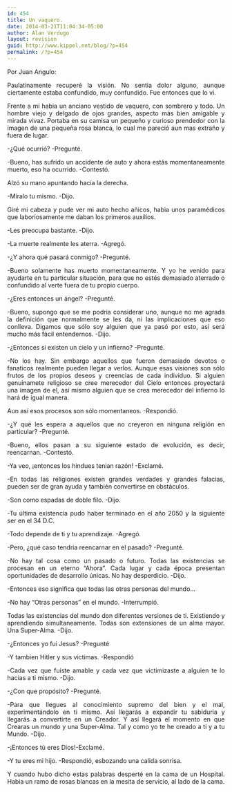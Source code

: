 ```yaml
---
id: 454
title: Un vaquero.
date: 2014-03-21T11:04:34-05:00
author: Alan Verdugo
layout: revision
guid: http://www.kippel.net/blog/?p=454
permalink: /?p=454
---
```

<p style="text-align: justify;">
  Por Juan Angulo:
</p>

<p style="text-align: justify;">
  Paulatinamente recuperé la visión. No sentia dolor alguno, aunque ciertamente estaba confundido, muy confundido. Fue entonces que lo vi.
</p>

<p style="text-align: justify;">
  Frente a mi habia un anciano vestido de vaquero, con sombrero y todo. Un hombre viejo y delgado de ojos grandes, aspecto más bien amigable y mirada vivaz. Portaba en su camisa un pequeño y curioso prendedor con la imagen de una pequeña rosa blanca, lo cual me pareció aun mas extraño y fuera de lugar.
</p>

<p style="text-align: justify;">
  -¿Qué ocurrió? -Pregunté.
</p>

<p style="text-align: justify;">
  -Bueno, has sufrido un accidente de auto y ahora estás momentaneamente muerto, eso ha ocurrido. -Contestó.
</p>

<p style="text-align: justify;">
  Alzó su mano apuntando hacia la derecha.
</p>

<p style="text-align: justify;">
  -Míralo tu mismo. -Dijo.
</p>

<p style="text-align: justify;">
  Giré mi cabeza y pude ver mi auto hecho añicos, habia unos paramédicos que laboriosamente me daban los primeros auxilios.
</p>

<p style="text-align: justify;">
  -Les preocupa bastante. -Dijo.
</p>

<p style="text-align: justify;">
  -La muerte realmente les aterra. -Agregó.
</p>

<p style="text-align: justify;">
  -¿Y ahora qué pasará conmigo? -Pregunté.
</p>

<p style="text-align: justify;">
  -Bueno solamente has muerto momentaneamente. Y yo he venido para ayudarte en tu particular situación, para que no estés demasiado aterrado o confundido al verte fuera de tu propio cuerpo.
</p>

<p style="text-align: justify;">
  -¿Eres entonces un ángel? -Pregunté.
</p>

<p style="text-align: justify;">
  -Bueno, supongo que se me podria considerar uno, aunque no me agrada la definición que normalmente se les da, ni las implicaciones que eso conlleva. Digamos que sólo soy alguien que ya pasó por esto, así será mucho más fácil entendernos. -Dijo.
</p>

<p style="text-align: justify;">
  -¿Entonces si existen un cielo y un infierno? -Pregunté.
</p>

<p style="text-align: justify;">
  -No los hay. Sin embargo aquellos que fueron demasiado devotos o fanaticos realmente pueden llegar a verlos. Aunque esas visiones son sólo frutos de los propios deseos y creencias de cada individuo. Si alguien genuinamete religioso se cree merecedor del Cielo entonces proyectará una imagen de el, así mismo alguien que se crea merecedor del infierno lo hará de igual manera.
</p>

<p style="text-align: justify;">
  Aun así esos procesos son sólo momentaneos. -Respondió.
</p>

<p style="text-align: justify;">
  -¿Y qué les espera a aquellos que no creyeron en ninguna religión en particular? -Pregunté.
</p>

<p style="text-align: justify;">
  -Bueno, ellos pasan a su siguiente estado de evolución, es decir, reencarnan. -Contestó.
</p>

<p style="text-align: justify;">
  -Ya veo, ¡entonces los hindues tenian razón! -Exclamé.
</p>

<p style="text-align: justify;">
  -En todas las religiones existen grandes verdades y grandes falacias, pueden ser de gran ayuda y también convertirse en obstáculos.
</p>

<p style="text-align: justify;">
  -Son como espadas de doble filo. -Dijo.
</p>

<p style="text-align: justify;">
  -Tu última existencia pudo haber terminado en el año 2050 y la siguiente ser en el 34 D.C.
</p>

<p style="text-align: justify;">
  -Todo depende de ti y tu aprendizaje. -Agregó.
</p>

<p style="text-align: justify;">
  -Pero, ¿qué caso tendria reencarnar en el pasado? -Pregunté.
</p>

<p style="text-align: justify;">
  -No hay tal cosa como un pasado o futuro. Todas las existencias se procesan en un eterno &#8220;Ahora&#8221;. Cada lugar y cada época presentan oportunidades de desarrollo únicas. No hay desperdicio. -Dijo.
</p>

<p style="text-align: justify;">
  -Entonces eso significa que todas las otras personas del mundo&#8230;
</p>

<p style="text-align: justify;">
  -No hay &#8220;Otras personas&#8221; en el mundo. -Interrumpió.
</p>

<p style="text-align: justify;">
  Todas las existencias del mundo don diferentes versiones de ti. Existiendo y aprendiendo simultaneamente. Todas son extensiones de un alma mayor. Una Super-Alma. -Dijo.
</p>

<p style="text-align: justify;">
  -¿Entonces yo fui Jesus? -Pregunté
</p>

<p style="text-align: justify;">
  -Y tambien Hitler y sus victimas. -Respondió
</p>

<p style="text-align: justify;">
  -Cada vez que fuiste amable y cada vez que victimizaste a alguien te lo hacias a ti mismo. -Dijo.
</p>

<p style="text-align: justify;">
  -¿Con que propósito? -Pregunté.
</p>

<p style="text-align: justify;">
  -Para que llegues al conocimiento supremo del bien y el mal, experimentándolo en ti mismo. Así llegarás a expandir tu sabiduria y llegarás a convertirte en un Creador. Y así llegará el momento en que Crearas un mundo y una Super-Alma. Tal y como yo te he creado a ti y a tu Mundo. -Dijo.
</p>

<p style="text-align: justify;">
  -¡Entonces tú eres Dios!-Exclamé.
</p>

<p style="text-align: justify;">
  -Y tu eres mi hijo. -Respondió, esbozando una calida sonrisa.
</p>

<p style="text-align: justify;">
  Y cuando hubo dicho estas palabras desperté en la cama de un Hospital. Habia un ramo de rosas blancas en la mesita de servicio, al lado de la cama.
</p>